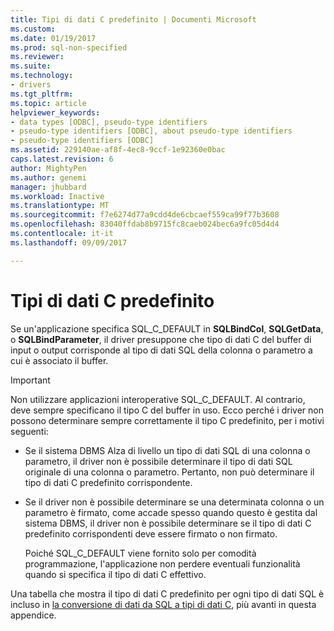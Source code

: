 ```yaml
---
title: Tipi di dati C predefinito | Documenti Microsoft
ms.custom: 
ms.date: 01/19/2017
ms.prod: sql-non-specified
ms.reviewer: 
ms.suite: 
ms.technology:
- drivers
ms.tgt_pltfrm: 
ms.topic: article
helpviewer_keywords:
- data types [ODBC], pseudo-type identifiers
- pseudo-type identifiers [ODBC], about pseudo-type identifiers
- pseudo-type identifiers [ODBC]
ms.assetid: 229140ae-af8f-4ec8-9ccf-1e92360e0bac
caps.latest.revision: 6
author: MightyPen
ms.author: genemi
manager: jhubbard
ms.workload: Inactive
ms.translationtype: MT
ms.sourcegitcommit: f7e6274d77a9cdd4de6cbcaef559ca99f77b3608
ms.openlocfilehash: 83040ffdab8b9715fc8caeb024bec6a9fc05d4d4
ms.contentlocale: it-it
ms.lasthandoff: 09/09/2017

---
```

# <a name="default-c-data-types"></a>Tipi di dati C predefinito
Se un'applicazione specifica SQL_C_DEFAULT in **SQLBindCol**, **SQLGetData**, o **SQLBindParameter**, il driver presuppone che tipo di dati C del buffer di input o output corrisponde al tipo di dati SQL della colonna o parametro a cui è associato il buffer.  
  
> [!IMPORTANT]  
>  Non utilizzare applicazioni interoperative SQL_C_DEFAULT. Al contrario, deve sempre specificano il tipo C del buffer in uso. Ecco perché i driver non possono determinare sempre correttamente il tipo C predefinito, per i motivi seguenti:  
  
-   Se il sistema DBMS Alza di livello un tipo di dati SQL di una colonna o parametro, il driver non è possibile determinare il tipo di dati SQL originale di una colonna o parametro. Pertanto, non può determinare il tipo di dati C predefinito corrispondente.  
  
-   Se il driver non è possibile determinare se una determinata colonna o un parametro è firmato, come accade spesso quando questo è gestita dal sistema DBMS, il driver non è possibile determinare se il tipo di dati C predefinito corrispondenti deve essere firmato o non firmato.  
  
     Poiché SQL_C_DEFAULT viene fornito solo per comodità programmazione, l'applicazione non perdere eventuali funzionalità quando si specifica il tipo di dati C effettivo.  
  
 Una tabella che mostra il tipo di dati C predefinito per ogni tipo di dati SQL è incluso in [la conversione di dati da SQL a tipi di dati C](../../../odbc/reference/appendixes/converting-data-from-sql-to-c-data-types.md), più avanti in questa appendice.

